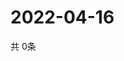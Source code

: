 # 2022-04-16
  共 0条

  <!-- BEGIN -->
  <!-- 最后更新时间Sat Apr 16 2022 05:04:31 GMT+0000 (Coordinated Universal Time) -->
  
  <!-- END -->
  
  